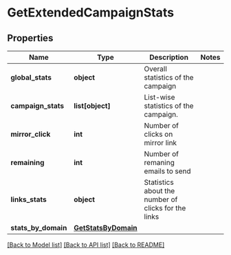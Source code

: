 # GetExtendedCampaignStats

## Properties
Name | Type | Description | Notes
------------ | ------------- | ------------- | -------------
**global_stats** | **object** | Overall statistics of the campaign | 
**campaign_stats** | **list[object]** | List-wise statistics of the campaign. | 
**mirror_click** | **int** | Number of clicks on mirror link | 
**remaining** | **int** | Number of remaning emails to send | 
**links_stats** | **object** | Statistics about the number of clicks for the links | 
**stats_by_domain** | [**GetStatsByDomain**](GetStatsByDomain.md) |  | 

[[Back to Model list]](../README.md#documentation-for-models) [[Back to API list]](../README.md#documentation-for-api-endpoints) [[Back to README]](../README.md)



